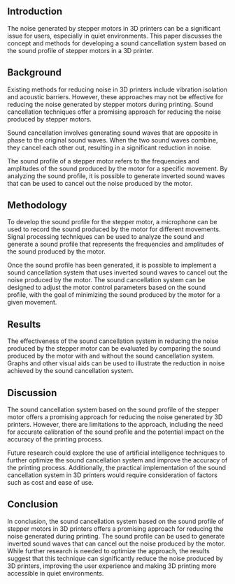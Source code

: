 ## Introduction

The noise generated by stepper motors in 3D printers can be a significant issue for users, especially in quiet environments. This paper discusses the concept and methods for developing a sound cancellation system based on the sound profile of stepper motors in a 3D printer.

## Background

Existing methods for reducing noise in 3D printers include vibration isolation and acoustic barriers. However, these approaches may not be effective for reducing the noise generated by stepper motors during printing. Sound cancellation techniques offer a promising approach for reducing the noise produced by stepper motors.

Sound cancellation involves generating sound waves that are opposite in phase to the original sound waves. When the two sound waves combine, they cancel each other out, resulting in a significant reduction in noise.

The sound profile of a stepper motor refers to the frequencies and amplitudes of the sound produced by the motor for a specific movement. By analyzing the sound profile, it is possible to generate inverted sound waves that can be used to cancel out the noise produced by the motor. 

## Methodology

To develop the sound profile for the stepper motor, a microphone can be used to record the sound produced by the motor for different movements. Signal processing techniques can be used to analyze the sound and generate a sound profile that represents the frequencies and amplitudes of the sound produced by the motor.

Once the sound profile has been generated, it is possible to implement a sound cancellation system that uses inverted sound waves to cancel out the noise produced by the motor. The sound cancellation system can be designed to adjust the motor control parameters based on the sound profile, with the goal of minimizing the sound produced by the motor for a given movement.

## Results

The effectiveness of the sound cancellation system in reducing the noise produced by the stepper motor can be evaluated by comparing the sound produced by the motor with and without the sound cancellation system. Graphs and other visual aids can be used to illustrate the reduction in noise achieved by the sound cancellation system.

## Discussion

The sound cancellation system based on the sound profile of the stepper motor offers a promising approach for reducing the noise generated by 3D printers. However, there are limitations to the approach, including the need for accurate calibration of the sound profile and the potential impact on the accuracy of the printing process.

Future research could explore the use of artificial intelligence techniques to further optimize the sound cancellation system and improve the accuracy of the printing process. Additionally, the practical implementation of the sound cancellation system in 3D printers would require consideration of factors such as cost and ease of use.

## Conclusion

In conclusion, the sound cancellation system based on the sound profile of stepper motors in 3D printers offers a promising approach for reducing the noise generated during printing. The sound profile can be used to generate inverted sound waves that can cancel out the noise produced by the motor. While further research is needed to optimize the approach, the results suggest that this technique can significantly reduce the noise produced by 3D printers, improving the user experience and making 3D printing more accessible in quiet environments. 
